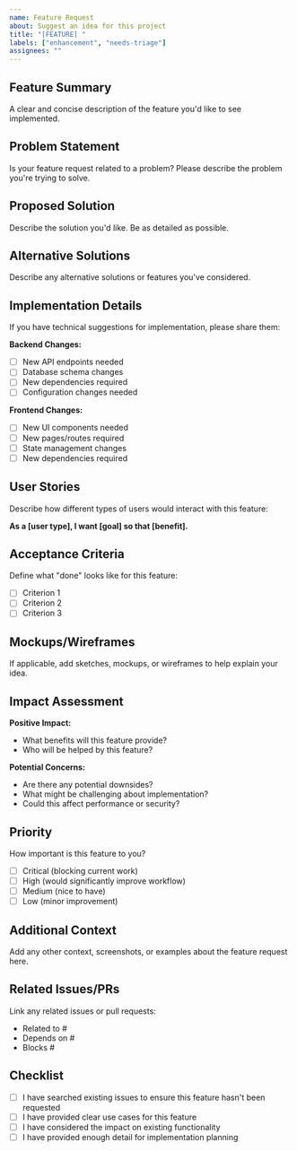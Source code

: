 ```yaml
---
name: Feature Request
about: Suggest an idea for this project
title: "[FEATURE] "
labels: ["enhancement", "needs-triage"]
assignees: ""
---
```


## Feature Summary

A clear and concise description of the feature you'd like to see implemented.

## Problem Statement

Is your feature request related to a problem? Please describe the problem you're trying to solve.

## Proposed Solution

Describe the solution you'd like. Be as detailed as possible.

## Alternative Solutions

Describe any alternative solutions or features you've considered.

## Implementation Details

If you have technical suggestions for implementation, please share them:

**Backend Changes:**

- [ ] New API endpoints needed
- [ ] Database schema changes
- [ ] New dependencies required
- [ ] Configuration changes needed

**Frontend Changes:**

- [ ] New UI components needed
- [ ] New pages/routes required
- [ ] State management changes
- [ ] New dependencies required

## User Stories

Describe how different types of users would interact with this feature:

**As a [user type], I want [goal] so that [benefit].**

## Acceptance Criteria

Define what "done" looks like for this feature:

- [ ] Criterion 1
- [ ] Criterion 2
- [ ] Criterion 3

## Mockups/Wireframes

If applicable, add sketches, mockups, or wireframes to help explain your idea.

## Impact Assessment

**Positive Impact:**

- What benefits will this feature provide?
- Who will be helped by this feature?

**Potential Concerns:**

- Are there any potential downsides?
- What might be challenging about implementation?
- Could this affect performance or security?

## Priority

How important is this feature to you?

- [ ] Critical (blocking current work)
- [ ] High (would significantly improve workflow)
- [ ] Medium (nice to have)
- [ ] Low (minor improvement)

## Additional Context

Add any other context, screenshots, or examples about the feature request here.

## Related Issues/PRs

Link any related issues or pull requests:

- Related to #
- Depends on #
- Blocks #

## Checklist

- [ ] I have searched existing issues to ensure this feature hasn't been requested
- [ ] I have provided clear use cases for this feature
- [ ] I have considered the impact on existing functionality
- [ ] I have provided enough detail for implementation planning
